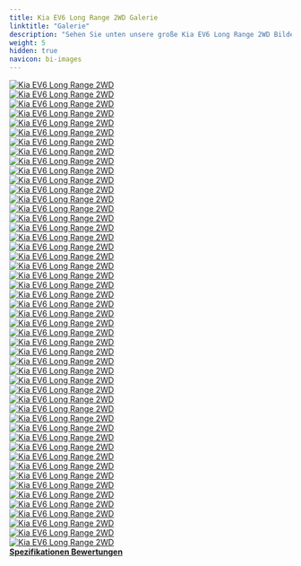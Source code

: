 ```yaml
---
title: Kia EV6 Long Range 2WD Galerie
linktitle: "Galerie"
description: "Sehen Sie unten unsere große Kia EV6 Long Range 2WD Bildergalerie. Klicken Sie auf die Bilder für hochauflösende Versionen."
weight: 5
hidden: true
navicon: bi-images
---
```

<!-- markdownlint-disable MD033 -->
<div class="row" id ="my-gallery">
	<div class="pswp-grid-item col-6 col-md-4">
		<a href="https://media.evkx.net/multimedia/models/kia/ev6/ev6_long_range_2wd/details_1.jpg"
data-pswp-src="https://media.evkx.net/multimedia/models/kia/ev6/ev6_long_range_2wd/details_1.jpg"
data-pswp-width="3000"
data-pswp-height="1999" 
target="_blank">
			<img src="https://media.evkx.net/multimedia/models/kia/ev6/ev6_long_range_2wd/details_1_xst.jpg" alt="Kia EV6 Long Range 2WD" class="img-fluid " />
		</a>
	</div>
	<div class="pswp-grid-item col-6 col-md-4">
		<a href="https://media.evkx.net/multimedia/models/kia/ev6/ev6_long_range_2wd/details_2.jpg"
data-pswp-src="https://media.evkx.net/multimedia/models/kia/ev6/ev6_long_range_2wd/details_2.jpg"
data-pswp-width="3000"
data-pswp-height="1743" 
target="_blank">
			<img src="https://media.evkx.net/multimedia/models/kia/ev6/ev6_long_range_2wd/details_2_xst.jpg" alt="Kia EV6 Long Range 2WD" class="img-fluid " />
		</a>
	</div>
	<div class="pswp-grid-item col-6 col-md-4">
		<a href="https://media.evkx.net/multimedia/models/kia/ev6/ev6_long_range_2wd/details_3.jpg"
data-pswp-src="https://media.evkx.net/multimedia/models/kia/ev6/ev6_long_range_2wd/details_3.jpg"
data-pswp-width="3000"
data-pswp-height="1999" 
target="_blank">
			<img src="https://media.evkx.net/multimedia/models/kia/ev6/ev6_long_range_2wd/details_3_xst.jpg" alt="Kia EV6 Long Range 2WD" class="img-fluid " />
		</a>
	</div>
	<div class="pswp-grid-item col-6 col-md-4">
		<a href="https://media.evkx.net/multimedia/models/kia/ev6/ev6_long_range_2wd/details_4.jpg"
data-pswp-src="https://media.evkx.net/multimedia/models/kia/ev6/ev6_long_range_2wd/details_4.jpg"
data-pswp-width="3000"
data-pswp-height="1999" 
target="_blank">
			<img src="https://media.evkx.net/multimedia/models/kia/ev6/ev6_long_range_2wd/details_4_xst.jpg" alt="Kia EV6 Long Range 2WD" class="img-fluid " />
		</a>
	</div>
	<div class="pswp-grid-item col-6 col-md-4">
		<a href="https://media.evkx.net/multimedia/models/kia/ev6/ev6_long_range_2wd/details_5.jpg"
data-pswp-src="https://media.evkx.net/multimedia/models/kia/ev6/ev6_long_range_2wd/details_5.jpg"
data-pswp-width="3000"
data-pswp-height="1708" 
target="_blank">
			<img src="https://media.evkx.net/multimedia/models/kia/ev6/ev6_long_range_2wd/details_5_xst.jpg" alt="Kia EV6 Long Range 2WD" class="img-fluid " />
		</a>
	</div>
	<div class="pswp-grid-item col-6 col-md-4">
		<a href="https://media.evkx.net/multimedia/models/kia/ev6/ev6_long_range_2wd/details_6.jpg"
data-pswp-src="https://media.evkx.net/multimedia/models/kia/ev6/ev6_long_range_2wd/details_6.jpg"
data-pswp-width="3000"
data-pswp-height="1817" 
target="_blank">
			<img src="https://media.evkx.net/multimedia/models/kia/ev6/ev6_long_range_2wd/details_6_xst.jpg" alt="Kia EV6 Long Range 2WD" class="img-fluid " />
		</a>
	</div>
	<div class="pswp-grid-item col-6 col-md-4">
		<a href="https://media.evkx.net/multimedia/models/kia/ev6/ev6_long_range_2wd/details_7.jpg"
data-pswp-src="https://media.evkx.net/multimedia/models/kia/ev6/ev6_long_range_2wd/details_7.jpg"
data-pswp-width="3000"
data-pswp-height="1495" 
target="_blank">
			<img src="https://media.evkx.net/multimedia/models/kia/ev6/ev6_long_range_2wd/details_7_xst.jpg" alt="Kia EV6 Long Range 2WD" class="img-fluid " />
		</a>
	</div>
	<div class="pswp-grid-item col-6 col-md-4">
		<a href="https://media.evkx.net/multimedia/models/kia/ev6/ev6_long_range_2wd/dynamic_1.jpg"
data-pswp-src="https://media.evkx.net/multimedia/models/kia/ev6/ev6_long_range_2wd/dynamic_1.jpg"
data-pswp-width="3000"
data-pswp-height="2000" 
target="_blank">
			<img src="https://media.evkx.net/multimedia/models/kia/ev6/ev6_long_range_2wd/dynamic_1_xst.jpg" alt="Kia EV6 Long Range 2WD" class="img-fluid " />
		</a>
	</div>
	<div class="pswp-grid-item col-6 col-md-4">
		<a href="https://media.evkx.net/multimedia/models/kia/ev6/ev6_long_range_2wd/dynamic_2.jpg"
data-pswp-src="https://media.evkx.net/multimedia/models/kia/ev6/ev6_long_range_2wd/dynamic_2.jpg"
data-pswp-width="3000"
data-pswp-height="2000" 
target="_blank">
			<img src="https://media.evkx.net/multimedia/models/kia/ev6/ev6_long_range_2wd/dynamic_2_xst.jpg" alt="Kia EV6 Long Range 2WD" class="img-fluid " />
		</a>
	</div>
	<div class="pswp-grid-item col-6 col-md-4">
		<a href="https://media.evkx.net/multimedia/models/kia/ev6/ev6_long_range_2wd/exterior_1.jpg"
data-pswp-src="https://media.evkx.net/multimedia/models/kia/ev6/ev6_long_range_2wd/exterior_1.jpg"
data-pswp-width="3000"
data-pswp-height="1687" 
target="_blank">
			<img src="https://media.evkx.net/multimedia/models/kia/ev6/ev6_long_range_2wd/exterior_1_xst.jpg" alt="Kia EV6 Long Range 2WD" class="img-fluid " />
		</a>
	</div>
	<div class="pswp-grid-item col-6 col-md-4">
		<a href="https://media.evkx.net/multimedia/models/kia/ev6/ev6_long_range_2wd/exterior_10.jpg"
data-pswp-src="https://media.evkx.net/multimedia/models/kia/ev6/ev6_long_range_2wd/exterior_10.jpg"
data-pswp-width="3000"
data-pswp-height="2000" 
target="_blank">
			<img src="https://media.evkx.net/multimedia/models/kia/ev6/ev6_long_range_2wd/exterior_10_xst.jpg" alt="Kia EV6 Long Range 2WD" class="img-fluid " />
		</a>
	</div>
	<div class="pswp-grid-item col-6 col-md-4">
		<a href="https://media.evkx.net/multimedia/models/kia/ev6/ev6_long_range_2wd/exterior_11.jpg"
data-pswp-src="https://media.evkx.net/multimedia/models/kia/ev6/ev6_long_range_2wd/exterior_11.jpg"
data-pswp-width="3000"
data-pswp-height="2000" 
target="_blank">
			<img src="https://media.evkx.net/multimedia/models/kia/ev6/ev6_long_range_2wd/exterior_11_xst.jpg" alt="Kia EV6 Long Range 2WD" class="img-fluid " />
		</a>
	</div>
	<div class="pswp-grid-item col-6 col-md-4">
		<a href="https://media.evkx.net/multimedia/models/kia/ev6/ev6_long_range_2wd/exterior_12.jpg"
data-pswp-src="https://media.evkx.net/multimedia/models/kia/ev6/ev6_long_range_2wd/exterior_12.jpg"
data-pswp-width="3000"
data-pswp-height="2000" 
target="_blank">
			<img src="https://media.evkx.net/multimedia/models/kia/ev6/ev6_long_range_2wd/exterior_12_xst.jpg" alt="Kia EV6 Long Range 2WD" class="img-fluid " />
		</a>
	</div>
	<div class="pswp-grid-item col-6 col-md-4">
		<a href="https://media.evkx.net/multimedia/models/kia/ev6/ev6_long_range_2wd/exterior_13.jpg"
data-pswp-src="https://media.evkx.net/multimedia/models/kia/ev6/ev6_long_range_2wd/exterior_13.jpg"
data-pswp-width="3000"
data-pswp-height="2000" 
target="_blank">
			<img src="https://media.evkx.net/multimedia/models/kia/ev6/ev6_long_range_2wd/exterior_13_xst.jpg" alt="Kia EV6 Long Range 2WD" class="img-fluid " />
		</a>
	</div>
	<div class="pswp-grid-item col-6 col-md-4">
		<a href="https://media.evkx.net/multimedia/models/kia/ev6/ev6_long_range_2wd/exterior_14.jpg"
data-pswp-src="https://media.evkx.net/multimedia/models/kia/ev6/ev6_long_range_2wd/exterior_14.jpg"
data-pswp-width="3000"
data-pswp-height="2000" 
target="_blank">
			<img src="https://media.evkx.net/multimedia/models/kia/ev6/ev6_long_range_2wd/exterior_14_xst.jpg" alt="Kia EV6 Long Range 2WD" class="img-fluid " />
		</a>
	</div>
	<div class="pswp-grid-item col-6 col-md-4">
		<a href="https://media.evkx.net/multimedia/models/kia/ev6/ev6_long_range_2wd/exterior_2.jpg"
data-pswp-src="https://media.evkx.net/multimedia/models/kia/ev6/ev6_long_range_2wd/exterior_2.jpg"
data-pswp-width="3000"
data-pswp-height="1687" 
target="_blank">
			<img src="https://media.evkx.net/multimedia/models/kia/ev6/ev6_long_range_2wd/exterior_2_xst.jpg" alt="Kia EV6 Long Range 2WD" class="img-fluid " />
		</a>
	</div>
	<div class="pswp-grid-item col-6 col-md-4">
		<a href="https://media.evkx.net/multimedia/models/kia/ev6/ev6_long_range_2wd/exterior_3.jpg"
data-pswp-src="https://media.evkx.net/multimedia/models/kia/ev6/ev6_long_range_2wd/exterior_3.jpg"
data-pswp-width="3000"
data-pswp-height="1718" 
target="_blank">
			<img src="https://media.evkx.net/multimedia/models/kia/ev6/ev6_long_range_2wd/exterior_3_xst.jpg" alt="Kia EV6 Long Range 2WD" class="img-fluid " />
		</a>
	</div>
	<div class="pswp-grid-item col-6 col-md-4">
		<a href="https://media.evkx.net/multimedia/models/kia/ev6/ev6_long_range_2wd/exterior_4.jpg"
data-pswp-src="https://media.evkx.net/multimedia/models/kia/ev6/ev6_long_range_2wd/exterior_4.jpg"
data-pswp-width="3000"
data-pswp-height="1687" 
target="_blank">
			<img src="https://media.evkx.net/multimedia/models/kia/ev6/ev6_long_range_2wd/exterior_4_xst.jpg" alt="Kia EV6 Long Range 2WD" class="img-fluid " />
		</a>
	</div>
	<div class="pswp-grid-item col-6 col-md-4">
		<a href="https://media.evkx.net/multimedia/models/kia/ev6/ev6_long_range_2wd/exterior_5.jpg"
data-pswp-src="https://media.evkx.net/multimedia/models/kia/ev6/ev6_long_range_2wd/exterior_5.jpg"
data-pswp-width="3000"
data-pswp-height="1687" 
target="_blank">
			<img src="https://media.evkx.net/multimedia/models/kia/ev6/ev6_long_range_2wd/exterior_5_xst.jpg" alt="Kia EV6 Long Range 2WD" class="img-fluid " />
		</a>
	</div>
	<div class="pswp-grid-item col-6 col-md-4">
		<a href="https://media.evkx.net/multimedia/models/kia/ev6/ev6_long_range_2wd/exterior_6.jpg"
data-pswp-src="https://media.evkx.net/multimedia/models/kia/ev6/ev6_long_range_2wd/exterior_6.jpg"
data-pswp-width="3000"
data-pswp-height="1687" 
target="_blank">
			<img src="https://media.evkx.net/multimedia/models/kia/ev6/ev6_long_range_2wd/exterior_6_xst.jpg" alt="Kia EV6 Long Range 2WD" class="img-fluid " />
		</a>
	</div>
	<div class="pswp-grid-item col-6 col-md-4">
		<a href="https://media.evkx.net/multimedia/models/kia/ev6/ev6_long_range_2wd/exterior_7.jpg"
data-pswp-src="https://media.evkx.net/multimedia/models/kia/ev6/ev6_long_range_2wd/exterior_7.jpg"
data-pswp-width="3000"
data-pswp-height="1687" 
target="_blank">
			<img src="https://media.evkx.net/multimedia/models/kia/ev6/ev6_long_range_2wd/exterior_7_xst.jpg" alt="Kia EV6 Long Range 2WD" class="img-fluid " />
		</a>
	</div>
	<div class="pswp-grid-item col-6 col-md-4">
		<a href="https://media.evkx.net/multimedia/models/kia/ev6/ev6_long_range_2wd/exterior_8.jpg"
data-pswp-src="https://media.evkx.net/multimedia/models/kia/ev6/ev6_long_range_2wd/exterior_8.jpg"
data-pswp-width="3000"
data-pswp-height="1886" 
target="_blank">
			<img src="https://media.evkx.net/multimedia/models/kia/ev6/ev6_long_range_2wd/exterior_8_xst.jpg" alt="Kia EV6 Long Range 2WD" class="img-fluid " />
		</a>
	</div>
	<div class="pswp-grid-item col-6 col-md-4">
		<a href="https://media.evkx.net/multimedia/models/kia/ev6/ev6_long_range_2wd/exterior_9.jpg"
data-pswp-src="https://media.evkx.net/multimedia/models/kia/ev6/ev6_long_range_2wd/exterior_9.jpg"
data-pswp-width="3000"
data-pswp-height="2000" 
target="_blank">
			<img src="https://media.evkx.net/multimedia/models/kia/ev6/ev6_long_range_2wd/exterior_9_xst.jpg" alt="Kia EV6 Long Range 2WD" class="img-fluid " />
		</a>
	</div>
	<div class="pswp-grid-item col-6 col-md-4">
		<a href="https://media.evkx.net/multimedia/models/kia/ev6/ev6_long_range_2wd/frontseats_1.jpg"
data-pswp-src="https://media.evkx.net/multimedia/models/kia/ev6/ev6_long_range_2wd/frontseats_1.jpg"
data-pswp-width="3000"
data-pswp-height="1737" 
target="_blank">
			<img src="https://media.evkx.net/multimedia/models/kia/ev6/ev6_long_range_2wd/frontseats_1_xst.jpg" alt="Kia EV6 Long Range 2WD" class="img-fluid " />
		</a>
	</div>
	<div class="pswp-grid-item col-6 col-md-4">
		<a href="https://media.evkx.net/multimedia/models/kia/ev6/ev6_long_range_2wd/headlights_1.jpg"
data-pswp-src="https://media.evkx.net/multimedia/models/kia/ev6/ev6_long_range_2wd/headlights_1.jpg"
data-pswp-width="3000"
data-pswp-height="1713" 
target="_blank">
			<img src="https://media.evkx.net/multimedia/models/kia/ev6/ev6_long_range_2wd/headlights_1_xst.jpg" alt="Kia EV6 Long Range 2WD" class="img-fluid " />
		</a>
	</div>
	<div class="pswp-grid-item col-6 col-md-4">
		<a href="https://media.evkx.net/multimedia/models/kia/ev6/ev6_long_range_2wd/headlights_2.jpg"
data-pswp-src="https://media.evkx.net/multimedia/models/kia/ev6/ev6_long_range_2wd/headlights_2.jpg"
data-pswp-width="3000"
data-pswp-height="1728" 
target="_blank">
			<img src="https://media.evkx.net/multimedia/models/kia/ev6/ev6_long_range_2wd/headlights_2_xst.jpg" alt="Kia EV6 Long Range 2WD" class="img-fluid " />
		</a>
	</div>
	<div class="pswp-grid-item col-6 col-md-4">
		<a href="https://media.evkx.net/multimedia/models/kia/ev6/ev6_long_range_2wd/headlights_3.jpg"
data-pswp-src="https://media.evkx.net/multimedia/models/kia/ev6/ev6_long_range_2wd/headlights_3.jpg"
data-pswp-width="3000"
data-pswp-height="1487" 
target="_blank">
			<img src="https://media.evkx.net/multimedia/models/kia/ev6/ev6_long_range_2wd/headlights_3_xst.jpg" alt="Kia EV6 Long Range 2WD" class="img-fluid " />
		</a>
	</div>
	<div class="pswp-grid-item col-6 col-md-4">
		<a href="https://media.evkx.net/multimedia/models/kia/ev6/ev6_long_range_2wd/interior_1.jpg"
data-pswp-src="https://media.evkx.net/multimedia/models/kia/ev6/ev6_long_range_2wd/interior_1.jpg"
data-pswp-width="3000"
data-pswp-height="1482" 
target="_blank">
			<img src="https://media.evkx.net/multimedia/models/kia/ev6/ev6_long_range_2wd/interior_1_xst.jpg" alt="Kia EV6 Long Range 2WD" class="img-fluid " />
		</a>
	</div>
	<div class="pswp-grid-item col-6 col-md-4">
		<a href="https://media.evkx.net/multimedia/models/kia/ev6/ev6_long_range_2wd/interior_2.jpg"
data-pswp-src="https://media.evkx.net/multimedia/models/kia/ev6/ev6_long_range_2wd/interior_2.jpg"
data-pswp-width="3000"
data-pswp-height="1538" 
target="_blank">
			<img src="https://media.evkx.net/multimedia/models/kia/ev6/ev6_long_range_2wd/interior_2_xst.jpg" alt="Kia EV6 Long Range 2WD" class="img-fluid " />
		</a>
	</div>
	<div class="pswp-grid-item col-6 col-md-4">
		<a href="https://media.evkx.net/multimedia/models/kia/ev6/ev6_long_range_2wd/interior_3.jpg"
data-pswp-src="https://media.evkx.net/multimedia/models/kia/ev6/ev6_long_range_2wd/interior_3.jpg"
data-pswp-width="3000"
data-pswp-height="1438" 
target="_blank">
			<img src="https://media.evkx.net/multimedia/models/kia/ev6/ev6_long_range_2wd/interior_3_xst.jpg" alt="Kia EV6 Long Range 2WD" class="img-fluid " />
		</a>
	</div>
	<div class="pswp-grid-item col-6 col-md-4">
		<a href="https://media.evkx.net/multimedia/models/kia/ev6/ev6_long_range_2wd/interior_4.jpg"
data-pswp-src="https://media.evkx.net/multimedia/models/kia/ev6/ev6_long_range_2wd/interior_4.jpg"
data-pswp-width="3000"
data-pswp-height="1521" 
target="_blank">
			<img src="https://media.evkx.net/multimedia/models/kia/ev6/ev6_long_range_2wd/interior_4_xst.jpg" alt="Kia EV6 Long Range 2WD" class="img-fluid " />
		</a>
	</div>
	<div class="pswp-grid-item col-6 col-md-4">
		<a href="https://media.evkx.net/multimedia/models/kia/ev6/ev6_long_range_2wd/interior_5.jpg"
data-pswp-src="https://media.evkx.net/multimedia/models/kia/ev6/ev6_long_range_2wd/interior_5.jpg"
data-pswp-width="3000"
data-pswp-height="1809" 
target="_blank">
			<img src="https://media.evkx.net/multimedia/models/kia/ev6/ev6_long_range_2wd/interior_5_xst.jpg" alt="Kia EV6 Long Range 2WD" class="img-fluid " />
		</a>
	</div>
	<div class="pswp-grid-item col-6 col-md-4">
		<a href="https://media.evkx.net/multimedia/models/kia/ev6/ev6_long_range_2wd/interior_6.jpg"
data-pswp-src="https://media.evkx.net/multimedia/models/kia/ev6/ev6_long_range_2wd/interior_6.jpg"
data-pswp-width="3000"
data-pswp-height="1515" 
target="_blank">
			<img src="https://media.evkx.net/multimedia/models/kia/ev6/ev6_long_range_2wd/interior_6_xst.jpg" alt="Kia EV6 Long Range 2WD" class="img-fluid " />
		</a>
	</div>
	<div class="pswp-grid-item col-6 col-md-4">
		<a href="https://media.evkx.net/multimedia/models/kia/ev6/ev6_long_range_2wd/interior_7.jpg"
data-pswp-src="https://media.evkx.net/multimedia/models/kia/ev6/ev6_long_range_2wd/interior_7.jpg"
data-pswp-width="3000"
data-pswp-height="2000" 
target="_blank">
			<img src="https://media.evkx.net/multimedia/models/kia/ev6/ev6_long_range_2wd/interior_7_xst.jpg" alt="Kia EV6 Long Range 2WD" class="img-fluid " />
		</a>
	</div>
	<div class="pswp-grid-item col-6 col-md-4">
		<a href="https://media.evkx.net/multimedia/models/kia/ev6/ev6_long_range_2wd/main_1.jpg"
data-pswp-src="https://media.evkx.net/multimedia/models/kia/ev6/ev6_long_range_2wd/main_1.jpg"
data-pswp-width="3000"
data-pswp-height="1687" 
target="_blank">
			<img src="https://media.evkx.net/multimedia/models/kia/ev6/ev6_long_range_2wd/main_1_xst.jpg" alt="Kia EV6 Long Range 2WD" class="img-fluid " />
		</a>
	</div>
	<div class="pswp-grid-item col-6 col-md-4">
		<a href="https://media.evkx.net/multimedia/models/kia/ev6/ev6_long_range_2wd/rearlights_1.jpg"
data-pswp-src="https://media.evkx.net/multimedia/models/kia/ev6/ev6_long_range_2wd/rearlights_1.jpg"
data-pswp-width="3000"
data-pswp-height="1528" 
target="_blank">
			<img src="https://media.evkx.net/multimedia/models/kia/ev6/ev6_long_range_2wd/rearlights_1_xst.jpg" alt="Kia EV6 Long Range 2WD" class="img-fluid " />
		</a>
	</div>
	<div class="pswp-grid-item col-6 col-md-4">
		<a href="https://media.evkx.net/multimedia/models/kia/ev6/ev6_long_range_2wd/screens_1.jpg"
data-pswp-src="https://media.evkx.net/multimedia/models/kia/ev6/ev6_long_range_2wd/screens_1.jpg"
data-pswp-width="3000"
data-pswp-height="1697" 
target="_blank">
			<img src="https://media.evkx.net/multimedia/models/kia/ev6/ev6_long_range_2wd/screens_1_xst.jpg" alt="Kia EV6 Long Range 2WD" class="img-fluid " />
		</a>
	</div>
	<div class="pswp-grid-item col-6 col-md-4">
		<a href="https://media.evkx.net/multimedia/models/kia/ev6/ev6_long_range_2wd/screens_2.jpg"
data-pswp-src="https://media.evkx.net/multimedia/models/kia/ev6/ev6_long_range_2wd/screens_2.jpg"
data-pswp-width="3000"
data-pswp-height="1540" 
target="_blank">
			<img src="https://media.evkx.net/multimedia/models/kia/ev6/ev6_long_range_2wd/screens_2_xst.jpg" alt="Kia EV6 Long Range 2WD" class="img-fluid " />
		</a>
	</div>
	<div class="pswp-grid-item col-6 col-md-4">
		<a href="https://media.evkx.net/multimedia/models/kia/ev6/ev6_long_range_2wd/screens_3.jpg"
data-pswp-src="https://media.evkx.net/multimedia/models/kia/ev6/ev6_long_range_2wd/screens_3.jpg"
data-pswp-width="3000"
data-pswp-height="1740" 
target="_blank">
			<img src="https://media.evkx.net/multimedia/models/kia/ev6/ev6_long_range_2wd/screens_3_xst.jpg" alt="Kia EV6 Long Range 2WD" class="img-fluid " />
		</a>
	</div>
	<div class="pswp-grid-item col-6 col-md-4">
		<a href="https://media.evkx.net/multimedia/models/kia/ev6/ev6_long_range_2wd/secondrowseats_1.jpg"
data-pswp-src="https://media.evkx.net/multimedia/models/kia/ev6/ev6_long_range_2wd/secondrowseats_1.jpg"
data-pswp-width="3000"
data-pswp-height="1999" 
target="_blank">
			<img src="https://media.evkx.net/multimedia/models/kia/ev6/ev6_long_range_2wd/secondrowseats_1_xst.jpg" alt="Kia EV6 Long Range 2WD" class="img-fluid " />
		</a>
	</div>
	<div class="pswp-grid-item col-6 col-md-4">
		<a href="https://media.evkx.net/multimedia/models/kia/ev6/ev6_long_range_2wd/secondrowseats_2.jpg"
data-pswp-src="https://media.evkx.net/multimedia/models/kia/ev6/ev6_long_range_2wd/secondrowseats_2.jpg"
data-pswp-width="3000"
data-pswp-height="2000" 
target="_blank">
			<img src="https://media.evkx.net/multimedia/models/kia/ev6/ev6_long_range_2wd/secondrowseats_2_xst.jpg" alt="Kia EV6 Long Range 2WD" class="img-fluid " />
		</a>
	</div>
	<div class="pswp-grid-item col-6 col-md-4">
		<a href="https://media.evkx.net/multimedia/models/kia/ev6/ev6_long_range_2wd/speakers_1.jpg"
data-pswp-src="https://media.evkx.net/multimedia/models/kia/ev6/ev6_long_range_2wd/speakers_1.jpg"
data-pswp-width="3000"
data-pswp-height="1999" 
target="_blank">
			<img src="https://media.evkx.net/multimedia/models/kia/ev6/ev6_long_range_2wd/speakers_1_xst.jpg" alt="Kia EV6 Long Range 2WD" class="img-fluid " />
		</a>
	</div>
	<div class="pswp-grid-item col-6 col-md-4">
		<a href="https://media.evkx.net/multimedia/models/kia/ev6/ev6_long_range_2wd/speakers_2.jpg"
data-pswp-src="https://media.evkx.net/multimedia/models/kia/ev6/ev6_long_range_2wd/speakers_2.jpg"
data-pswp-width="3000"
data-pswp-height="1999" 
target="_blank">
			<img src="https://media.evkx.net/multimedia/models/kia/ev6/ev6_long_range_2wd/speakers_2_xst.jpg" alt="Kia EV6 Long Range 2WD" class="img-fluid " />
		</a>
	</div>
	<div class="pswp-grid-item col-6 col-md-4">
		<a href="https://media.evkx.net/multimedia/models/kia/ev6/ev6_long_range_2wd/trunk_1.jpg"
data-pswp-src="https://media.evkx.net/multimedia/models/kia/ev6/ev6_long_range_2wd/trunk_1.jpg"
data-pswp-width="3000"
data-pswp-height="1999" 
target="_blank">
			<img src="https://media.evkx.net/multimedia/models/kia/ev6/ev6_long_range_2wd/trunk_1_xst.jpg" alt="Kia EV6 Long Range 2WD" class="img-fluid " />
		</a>
	</div>
	<div class="pswp-grid-item col-6 col-md-4">
		<a href="https://media.evkx.net/multimedia/models/kia/ev6/ev6_long_range_2wd/trunk_2.jpg"
data-pswp-src="https://media.evkx.net/multimedia/models/kia/ev6/ev6_long_range_2wd/trunk_2.jpg"
data-pswp-width="3000"
data-pswp-height="1999" 
target="_blank">
			<img src="https://media.evkx.net/multimedia/models/kia/ev6/ev6_long_range_2wd/trunk_2_xst.jpg" alt="Kia EV6 Long Range 2WD" class="img-fluid " />
		</a>
	</div>
	<div class="pswp-grid-item col-6 col-md-4">
		<a href="https://media.evkx.net/multimedia/models/kia/ev6/ev6_long_range_2wd/trunk_3.jpg"
data-pswp-src="https://media.evkx.net/multimedia/models/kia/ev6/ev6_long_range_2wd/trunk_3.jpg"
data-pswp-width="3000"
data-pswp-height="1999" 
target="_blank">
			<img src="https://media.evkx.net/multimedia/models/kia/ev6/ev6_long_range_2wd/trunk_3_xst.jpg" alt="Kia EV6 Long Range 2WD" class="img-fluid " />
		</a>
	</div>
	<div class="pswp-grid-item col-6 col-md-4">
		<a href="https://media.evkx.net/multimedia/models/kia/ev6/ev6_long_range_2wd/trunk_4.jpg"
data-pswp-src="https://media.evkx.net/multimedia/models/kia/ev6/ev6_long_range_2wd/trunk_4.jpg"
data-pswp-width="3000"
data-pswp-height="1999" 
target="_blank">
			<img src="https://media.evkx.net/multimedia/models/kia/ev6/ev6_long_range_2wd/trunk_4_xst.jpg" alt="Kia EV6 Long Range 2WD" class="img-fluid " />
		</a>
	</div>
	<div class="pswp-grid-item col-6 col-md-4">
		<a href="https://media.evkx.net/multimedia/models/kia/ev6/ev6_long_range_2wd/trunk_5.jpg"
data-pswp-src="https://media.evkx.net/multimedia/models/kia/ev6/ev6_long_range_2wd/trunk_5.jpg"
data-pswp-width="3000"
data-pswp-height="1999" 
target="_blank">
			<img src="https://media.evkx.net/multimedia/models/kia/ev6/ev6_long_range_2wd/trunk_5_xst.jpg" alt="Kia EV6 Long Range 2WD" class="img-fluid " />
		</a>
	</div>
	<div class="pswp-grid-item col-6 col-md-4">
		<a href="https://media.evkx.net/multimedia/models/kia/ev6/ev6_long_range_2wd/wheels_1.jpg"
data-pswp-src="https://media.evkx.net/multimedia/models/kia/ev6/ev6_long_range_2wd/wheels_1.jpg"
data-pswp-width="3000"
data-pswp-height="1640" 
target="_blank">
			<img src="https://media.evkx.net/multimedia/models/kia/ev6/ev6_long_range_2wd/wheels_1_xst.jpg" alt="Kia EV6 Long Range 2WD" class="img-fluid " />
		</a>
	</div>
</div>
<script type="module">
  import PhotoSwipeLightbox from '/js/photoswipe-lightbox.esm.js';
    const lightbox = new PhotoSwipeLightbox({
       gallery: '#my-gallery',
        children: 'a',
        pswpModule: () => import('/js/photoswipe.esm.js')
    });
lightbox.init();
</script>
<div class="mt-3 mb-3">
<a href="../specifications/" class="text-decoration-none text-black">
<strong><i class="bi-arrow-left"></i> Spezifikationen </strong>
</a>
<a href="../reviews/" class="text-decoration-none text-black float-end">
<strong>Bewertungen <i class="bi-arrow-right"></i></strong>
</a>
</div>
